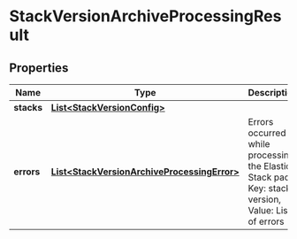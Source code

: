 # StackVersionArchiveProcessingResult

## Properties
Name | Type | Description | Notes
------------ | ------------- | ------------- | -------------
**stacks** | [**List&lt;StackVersionConfig&gt;**](StackVersionConfig.md) |  | 
**errors** | [**List&lt;StackVersionArchiveProcessingError&gt;**](StackVersionArchiveProcessingError.md) | Errors occurred while processing the Elastic Stack pack. Key: stack version, Value: List of errors | 
